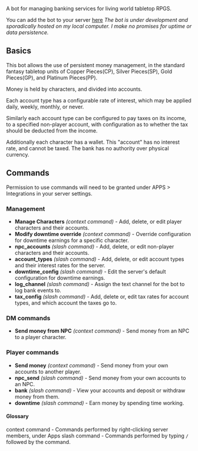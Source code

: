 A bot for managing banking services for living world tabletop RPGS.

You can add the bot to your server [here](https://discord.com/oauth2/authorize?client_id=989813183374032946) *The bot is under development and sporadically hosted on my local computer. I make no promises for uptime or data persistence.*

## Basics
This bot allows the use of persistent money management, in the standard fantasy tabletop units of Copper Pieces(CP), Silver Pieces(SP), Gold Pieces(GP), and Platinum Pieces(PP).

Money is held by characters, and divided into accounts.

Each account type has a configurable rate of interest, which may be applied daily, weekly, monthly, or never.

Similarly each account type can be configured to pay taxes on its income, to a specified non-player account, with configuration as to whether the tax should be deducted from the income.

Additionally each character has a wallet. This "account" has no interest rate, and cannot be taxed. The bank has no authority over physical currency.

## Commands
Permission to use commands will need to be granted under APPS > Integrations in your server settings.

### Management
* **Manage Characters** *(context command)* - Add, delete, or edit player characters and their accounts.
* **Modify downtime override** *(context command)* - Override configuration for downtime earnings for a specific character.
* **npc_accounts** *(slash command)* - Add, delete, or edit non-player characters and their accounts.
* **account_types** *(slash command)* - Add, delete, or edit account types and their interest rates for the server.
* **downtime_config** *(slash command)* - Edit the server's default configuration for downtime earnings.
* **log_channel** *(slash command)* - Assign the text channel for the bot to log bank events to.
* **tax_config** *(slash command)* - Add, delete or, edit tax rates for account types, and which account the taxes go to.
### DM commands
* **Send money from NPC** *(context command)* - Send money from an NPC to a player character.
### Player commands
* **Send money** *(context command)* - Send money from your own accounts to another player.
* **npc_send** *(slash command)* - Send money from your own accounts to an NPC.
* **bank** *(slash command)* - View your accounts and deposit or withdraw money from them.
* **downtime** *(slash command)* - Earn money by spending time working.

#### Glossary
context command - Commands performed by right-clicking server members, under Apps
slash command - Commands performed by typing `/` followed by the command.